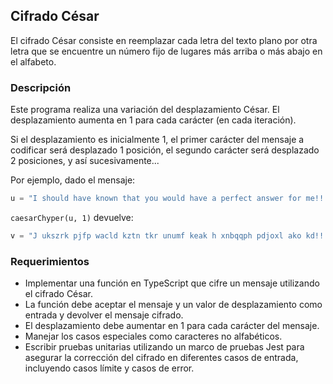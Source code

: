 ## Cifrado César

El cifrado César consiste en reemplazar cada letra del texto plano por otra letra que se encuentre un número fijo de lugares más arriba o más abajo en el alfabeto.

### Descripción

Este programa realiza una variación del desplazamiento César. El desplazamiento aumenta en 1 para cada carácter (en cada iteración).

Si el desplazamiento es inicialmente 1, el primer carácter del mensaje a codificar será desplazado 1 posición, el segundo carácter será desplazado 2 posiciones, y así sucesivamente...

Por ejemplo, dado el mensaje:

```typescript
u = "I should have known that you would have a perfect answer for me!!!";
```

`caesarChyper(u, 1)` devuelve:

```typescript
v = "J ukszrk pjfp wacld kztn tkr unumf keak h xnbqqph pdjoxl ako kd!!!";
```

### Requerimientos

- Implementar una función en TypeScript que cifre un mensaje utilizando el cifrado César.
- La función debe aceptar el mensaje y un valor de desplazamiento como entrada y devolver el mensaje cifrado.
- El desplazamiento debe aumentar en 1 para cada carácter del mensaje.
- Manejar los casos especiales como caracteres no alfabéticos.
- Escribir pruebas unitarias utilizando un marco de pruebas Jest para asegurar la corrección del cifrado en diferentes casos de entrada, incluyendo casos límite y casos de error.
